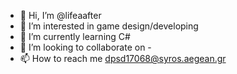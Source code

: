 - 👋 Hi, I’m @lifeaafter
- 👀 I’m interested in game design/developing
- 🌱 I’m currently learning C#
- 💞️ I’m looking to collaborate on -
- 📫 How to reach me dpsd17068@syros.aegean.gr

<!---
lifeaafter/lifeaafter is a ✨ special ✨ repository because its `README.md` (this file) appears on your GitHub profile.
You can click the Preview link to take a look at your changes.
--->
